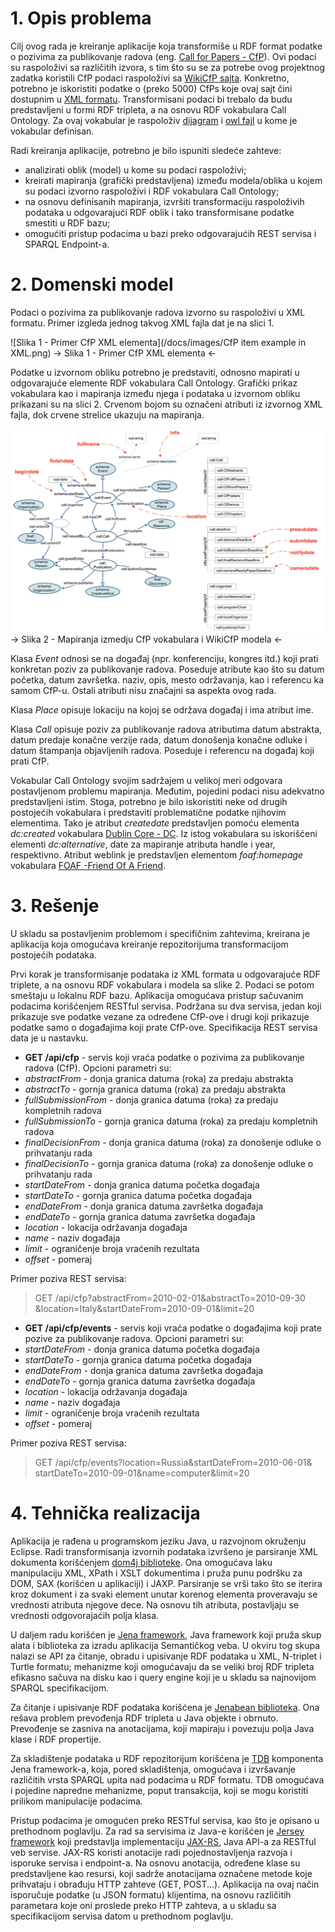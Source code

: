 # 1. Opis problema

Cilj ovog rada je kreiranje aplikacije koja transformiše u RDF format podatke o pozivima za publikovanje radova (eng. [Call for Papers - CfP](http://en.wikipedia.org/wiki/Call_for_papers)). Ovi podaci su raspoloživi sa različitih izvora, s tim što su se za potrebe ovog projektnog zadatka koristili CfP podaci raspoloživi sa [WikiCfP sajta](http://www.wikicfp.com/cfp/). Konkretno, potrebno je iskoristiti podatke o (preko 5000) CfPs koje ovaj sajt čini dostupnim u [XML formatu](http://www.wikicfp.com/cfp/data.jsp). Transformisani podaci bi trebalo da budu predstavljeni u formi RDF tripleta, a na osnovu RDF vokabulara Call Ontology. Za ovaj vokabular je raspoloživ [dijagram](https://dl.dropbox.com/u/7030190/donotdelete/inteligentnisistemi/seminarski/Call_ontology_v.2.0.jpg) i [owl fajl](https://dl.dropbox.com/u/7030190/donotdelete/inteligentnisistemi/seminarski/call_v.2.0.owl) u kome je vokabular definisan.

Radi kreiranja aplikacije, potrebno je bilo ispuniti sledeće zahteve:
- analizirati oblik (model) u kome su podaci raspoloživi;
- kreirati mapiranja (grafički predstavljena) između modela/oblika u kojem su podaci izvorno raspoloživi i RDF vokabulara Call Ontology;
- na osnovu definisanih mapiranja, izvršiti transformaciju raspoloživih podataka u odgovarajući RDF oblik i tako transformisane podatke smestiti u RDF bazu;
- omogućiti pristup podacima u bazi preko odgovarajućih REST servisa i SPARQL Endpoint-a.

# 2. Domenski model

Podaci o pozivima za publikovanje radova izvorno su raspoloživi u XML formatu. Primer izgleda jednog takvog XML fajla dat je na slici 1.

![Slika 1 - Primer CfP XML elementa](/docs/images/CfP item example in XML.png)
-> Slika 1 - Primer CfP XML elementa <-

Podatke u izvornom obliku potrebno je predstaviti, odnosno mapirati u odgovarajuće elemente RDF vokabulara Call Ontology. Grafički prikaz vokabulara kao i mapiranja između njega i podataka u izvornom obliku prikazani su na slici 2. Crvenom bojom su označeni atributi iz izvornog XML fajla, dok crvene strelice ukazuju na mapiranja.

![Slika 2 - Mapiranja izmedju CfP vokabulara i WikiCfP modela](/docs/images/CfP-model-mapping.jpg)
-> Slika 2 - Mapiranja izmedju CfP vokabulara i WikiCfP modela <-

Klasa *Event* odnosi se na događaj (npr. konferenciju, kongres itd.) koji prati konkretan poziv za publikovanje radova. Poseduje atribute kao što su datum početka, datum završetka. naziv, opis, mesto održavanja, kao i referencu ka samom CfP-u. Ostali atributi nisu značajni sa aspekta ovog rada.

Klasa *Place* opisuje lokaciju na kojoj se održava događaj i ima atribut ime.

Klasa *Call* opisuje poziv za publikovanje radova atributima datum abstrakta, datum predaje konačne verzije rada, datum donošenja konačne odluke i datum štampanja objavljenih radova. Poseduje i referencu na događaj koji prati CfP.

Vokabular Call Ontology svojim sadržajem u velikoj meri odgovara postavljenom problemu mapiranja. Međutim, pojedini podaci nisu adekvatno predstavljeni istim. Stoga, potrebno je bilo iskoristiti neke od drugih postojećih vokabulara i predstaviti problematične podatke njihovim elementima. Tako je atribut *createdate* predstavljen pomoću elementa *dc:created* vokabulara [Dublin Core - DC](http://dublincore.org/). Iz istog vokabulara su iskorišćeni elementi *dc:alternative*, date za mapiranje atributa handle i year, respektivno. Atribut weblink je predstavljen elementom *foaf:homepage* vokabulara [FOAF -Friend Of A Friend](http://www.foaf-project.org/).
# 3. Rešenje

U skladu sa postavljenim problemom i specifičnim zahtevima, kreirana je aplikacija koja omogućava kreiranje repozitorijuma transformacijom postojećih podataka. 

Prvi korak je transformisanje podataka iz XML formata u odgovarajuće RDF triplete, a na osnovu RDF vokabulara i modela sa slike 2. Podaci se potom smeštaju u lokalnu RDF bazu.
Aplikacija omogućava pristup sačuvanim podacima korišćenjem RESTful servisa. Podržana su dva servisa, jedan koji prikazuje sve podatke vezane za određene CfP-ove i drugi koji prikazuje podatke samo o događajima koji prate CfP-ove. Specifikacija REST servisa data je u nastavku.

* **GET /api/cfp** - servis koji vraća podatke o pozivima za publikovanje radova	(CfP). Opcioni parametri su:
 * *abstractFrom* - donja granica datuma (roka) za predaju abstrakta
 * *abstractTo* - gornja granica datuma (roka) za predaju abstrakta
 * *fullSubmissionFrom* - donja granica datuma (roka) za predaju kompletnih 			  radova
 * *fullSubmissionTo* - gornja granica datuma (roka) za predaju kompletnih 			  radova
 * *finalDecisionFrom* - donja granica datuma (roka) za donošenje odluke o 			  prihvatanju rada
 * *finalDecisionTo* - gornja granica datuma (roka) za donošenje odluke o 			  prihvatanju rada
 * *startDateFrom* - donja granica datuma početka događaja
 * *startDateTo* - gornja granica datuma početka događaja	
 * *endDateFrom* - donja granica datuma završetka događaja
 * *endDateTo* - gornja granica datuma završetka događaja
 * *location* - lokacija održavanja događaja
 * *name* - naziv događaja
 * *limit* - ograničenje broja vraćenih rezultata
 * *offset* - pomeraj

Primer poziva REST servisa:

> GET /api/cfp?abstractFrom=2010-02-01&abstractTo=2010-09-30 &location=Italy&startDateFrom=2010-09-01&limit=20

* **GET /api/cfp/events** - servis koji vraća podatke o događajima koji prate pozive za publikovanje radova. Opcioni parametri su:
 * *startDateFrom* - donja granica datuma početka događaja
 * *startDateTo* - gornja granica datuma početka događaja	
 * *endDateFrom* - donja granica datuma završetka događaja
 * *endDateTo* - gornja granica datuma završetka događaja
 * *location* - lokacija održavanja događaja
 * *name* - naziv događaja
 * *limit* - ograničenje broja vraćenih rezultata
 * *offset* - pomeraj

Primer poziva REST servisa:
> GET /api/cfp/events?location=Russia&startDateFrom=2010-06-01& startDateTo=2010-09-01&name=computer&limit=20

# 4. Tehnička realizacija

Aplikacija je rađena u programskom jeziku Java, u razvojnom okruženju Eclipse. Radi transformisanja izvornih podataka izvršeno je parsiranje XML dokumenta korišćenjem [dom4j  biblioteke](http://dom4j.sourceforge.net/). Ona omogućava laku manipulaciju XML, XPath i XSLT dokumentima i pruža punu podršku za DOM, SAX (korišćen u aplikaciji) i JAXP. Parsiranje se vrši tako što se iterira kroz dokument i za svaki element unutar korenog elementa proveravaju se vrednosti atributa njegove dece. Na osnovu tih atributa, postavljaju se vrednosti odgovorajaćih polja klasa.

U daljem radu korišćen je [Jena framework](http://jena.apache.org/), Java framework koji pruža skup alata i biblioteka za izradu aplikacija Semantičkog veba. U okviru tog skupa nalazi se API za čitanje, obradu i upisivanje RDF podataka u XML, N-triplet i Turtle formatu; mehanizme koji omogućavaju da se veliki broj RDF tripleta efikasno sačuva na disku kao i query engine koji je u skladu sa najnovijom SPARQL specifikacijom.

Za čitanje i upisivanje RDF podataka korišćena je [Jenabean  biblioteka](https://code.google.com/p/jenabean/). Ona rešava problem prevođenja RDF tripleta u Java objekte i obrnuto. Prevođenje se zasniva na anotacijama, koji mapiraju i povezuju polja Java klase i RDF propertije.

Za skladištenje podataka u RDF repozitorijum korišćena je [TDB](http://jena.apache.org/documentation/tdb/) komponenta Jena framework-a, koja, pored skladištenja, omogućava i izvršavanje različitih vrsta SPARQL upita nad podacima u RDF formatu. TDB omogućava i pojedine napredne mehanizme, poput transakcija, koji se mogu koristiti prilikom manipulacije podacima.

Pristup podacima je omogućen preko RESTful servisa, kao što je opisano u prethodnom poglavlju. Za rad sa servisima iz Java-e korišćen je [Jersey framework](https://jersey.java.net/) koji predstavlja implementaciju [JAX-RS](https://jax-rs-spec.java.net/), Java API-a za RESTful veb servise. JAX-RS koristi anotacije radi pojednostavljenja razvoja i isporuke servisa i endpoint-a. Na osnovu anotacija, određene klase su predstavljene kao resursi, koji sadrže anotacijama označene metode koje prihvataju i obrađuju HTTP zahteve (GET, POST...). Aplikacija na ovaj način isporučuje podatke (u JSON formatu) klijentima, na osnovu različitih parametara koje oni proslede preko HTTP zahteva, a u skladu sa specifikacijom servisa datom u prethodnom poglavlju.